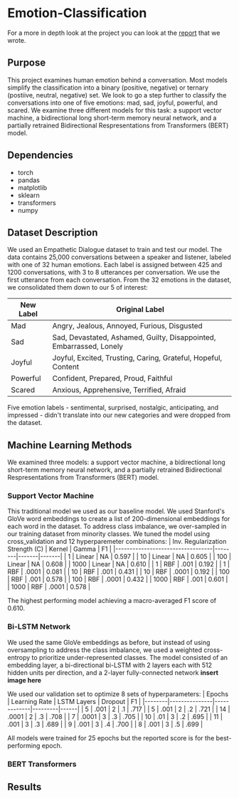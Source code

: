 # Emotion-Classification

For a more in depth look at the project you can look at the [report](https://github.com/xaviergenelin/Emotion-Classification/blob/main/FinalProject_Report.pdf) that we wrote.

## Purpose

This project examines human emotion behind a conversation. Most models simplify the classification into a binary (positive, negative) or ternary (postiive, neutral, negative) set. We look to go a step further to classify the conversations into one of five emotions: mad, sad, joyful, powerful, and scared. We examine three different models for this task: a support vector machine, a bidirectional long short-term memory neural network, and a partially retrained Bidirectional Respresentations from Transformers (BERT) model.

## Dependencies
* torch
* pandas
* matplotlib
* sklearn
* transformers 
* numpy

## Dataset Description

We used an Empathetic Dialogue dataset to train and test our model. The data contains 25,000 conversations between a speaker and listener, labeled with one of 32 human emotions. Each label is assigned between 425 and 1200 conversations, with 3 to 8 utterances per conversation. We use the first utterance from each conversation. From the 32 emotions in the dataset, we consolidated them down to our 5 of interest:

| New Label | Original Label                                                       |
|-----------|----------------------------------------------------------------------|
| Mad       | Angry, Jealous, Annoyed, Furious, Disgusted                          |
| Sad       | Sad, Devastated, Ashamed, Guilty,  Disappointed, Embarrassed, Lonely |
| Joyful    | Joyful, Excited, Trusting, Caring,  Grateful, Hopeful, Content       |
| Powerful  | Confident, Prepared, Proud, Faithful                                 |
| Scared    | Anxious, Apprehensive, Terrified, Afraid                             |

Five emotion labels - sentimental, surprised, nostalgic, anticipating, and impressed - didn't translate into our new categories and were dropped from the dataset.

## Machine Learning Methods

We examined three models: a support vector machine, a bidirectional long short-term memory neural network, and a partially retrained Bidirectional Respresentations from Transformers (BERT) model.

### Support Vector Machine

This traditional model we used as our baseline model. We used Stanford's GloVe word embeddings to create a list of 200-dimensional embeddings for each word in the dataset. To address class imbalance, we over-sampled in our training dataset from minority classes. We tuned the model using cross_validation and 12 hyperparemeter combinations:
| Inv. Regularization Strength (C) | Kernel | Gamma | F1    |
|----------------------------------|--------|-------|-------|
| 1                                | Linear | NA    | 0.597 |
| 10                               | Linear | NA    | 0.605 |
| 100                              | Linear | NA    | 0.608 |
| 1000                             | Linear | NA    | 0.610 |
| 1                                | RBF    | .001  | 0.192 |
| 1                                | RBF    | .0001 | 0.081 |
| 10                               | RBF    | .001  | 0.431 |
| 10                               | RBF    | .0001 | 0.192 |
| 100                              | RBF    | .001  | 0.578 |
| 100                              | RBF    | .0001 | 0.432 |
| 1000                             | RBF    | .001  | 0.601 |
| 1000                             | RBF    | .0001 | 0.578 |

The highest performing model achieving a macro-averaged F1 score of 0.610.

### Bi-LSTM Network

We used the same GloVe embeddings as before, but instead of using oversampling to address the class imbalance, we used a weighted cross-entropy to prioritize under-represented classes. The model consisted of an embedding layer, a bi-directional bi-LSTM with 2 layers each with 512 hidden units per direction, and a 2-layer fully-connected network ****insert image here****

We used our validation set to optimize 8 sets of hyperparameters:
| Epochs | Learning Rate | LSTM Layers | Dropout | F1   |
|--------|---------------|-------------|---------|------|
| 5      | .001          | 2           | .1      | .717 |
| 5      | .001          | 2           | .2      | .721 |
| 14     | .0001         | 2           | .3      | .708 |
| 7      | .0001         | 3           | .3      | .705 |
| 10     | .01           | 3           | .2      | .695 |
| 11     | .001          | 3           | .3      | .689 |
| 9      | .001          | 3           | .4      | .700 |
| 8      | .001          | 3           | .5      | .699 |

All models were trained for 25 epochs but the reported score is for the best-performing epoch.

### BERT Transformers

## Results
